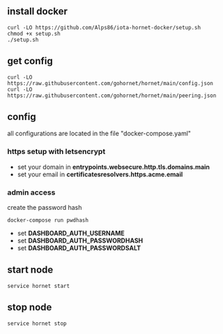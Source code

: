 ## install docker
```console
curl -LO https://github.com/Alps86/iota-hornet-docker/setup.sh
chmod +x setup.sh
./setup.sh
```

## get config
```console
curl -LO https://raw.githubusercontent.com/gohornet/hornet/main/config.json
curl -LO https://raw.githubusercontent.com/gohornet/hornet/main/peering.json
```

## config
all configurations are located in the file "docker-compose.yaml" 

### https setup with letsencrypt
* set your domain in **entrypoints.websecure.http.tls.domains.main**
* set your email in **certificatesresolvers.https.acme.email**

### admin access
create the password hash
```console
docker-compose run pwdhash
```

* set **DASHBOARD_AUTH_USERNAME**
* set **DASHBOARD_AUTH_PASSWORDHASH**
* set **DASHBOARD_AUTH_PASSWORDSALT**

## start node
```console
service hornet start
```

## stop node
```console
service hornet stop
```
